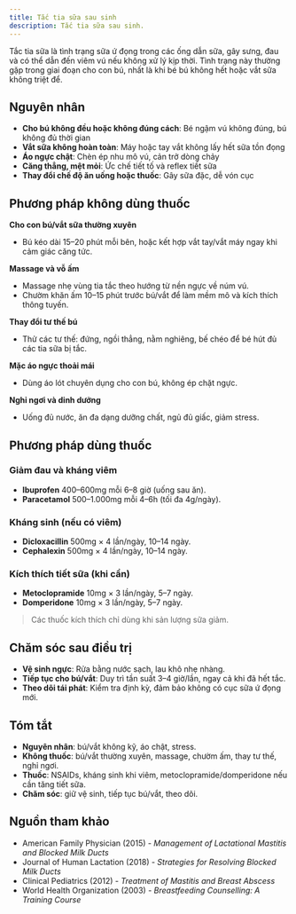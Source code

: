 ```yaml
---
title: Tắc tia sữa sau sinh
description: Tắc tia sữa sau sinh.
---
```


Tắc tia sữa là tình trạng sữa ứ đọng trong các ống dẫn sữa, gây sưng, đau và có thể dẫn đến viêm vú nếu không xử lý kịp thời. Tình trạng này thường gặp trong giai đoạn cho con bú, nhất là khi bé bú không hết hoặc vắt sữa không triệt để.

## Nguyên nhân

- **Cho bú không đều hoặc không đúng cách**: Bé ngậm vú không đúng, bú không đủ thời gian
- **Vắt sữa không hoàn toàn**: Máy hoặc tay vắt không lấy hết sữa tồn đọng
- **Áo ngực chật**: Chèn ép nhu mô vú, cản trở dòng chảy
- **Căng thẳng, mệt mỏi**: Ức chế tiết tố và reflex tiết sữa
- **Thay đổi chế độ ăn uống hoặc thuốc**: Gây sữa đặc, dễ vón cục

## Phương pháp không dùng thuốc

**Cho con bú/vắt sữa thường xuyên**

- Bú kéo dài 15–20 phút mỗi bên, hoặc kết hợp vắt tay/vắt máy ngay khi cảm giác căng tức.

**Massage và vỗ ấm**

- Massage nhẹ vùng tia tắc theo hướng từ nền ngực về núm vú.
- Chườm khăn ấm 10–15 phút trước bú/vắt để làm mềm mô và kích thích thông tuyến.

**Thay đổi tư thế bú**

- Thử các tư thế: đứng, ngồi thẳng, nằm nghiêng, bế chéo để bé hút đủ các tia sữa bị tắc.

**Mặc áo ngực thoải mái**

- Dùng áo lót chuyên dụng cho con bú, không ép chặt ngực.

**Nghỉ ngơi và dinh dưỡng**

- Uống đủ nước, ăn đa dạng dưỡng chất, ngủ đủ giấc, giảm stress.

## Phương pháp dùng thuốc

### Giảm đau và kháng viêm

- **Ibuprofen** 400–600mg mỗi 6–8 giờ (uống sau ăn).
- **Paracetamol** 500–1.000mg mỗi 4–6h (tối đa 4g/ngày).

### Kháng sinh (nếu có viêm)

- **Dicloxacillin** 500mg × 4 lần/ngày, 10–14 ngày.
- **Cephalexin** 500mg × 4 lần/ngày, 10–14 ngày.

### Kích thích tiết sữa (khi cần)

- **Metoclopramide** 10mg × 3 lần/ngày, 5–7 ngày.
- **Domperidone** 10mg × 3 lần/ngày, 5–7 ngày.

> Các thuốc kích thích chỉ dùng khi sản lượng sữa giảm.

## Chăm sóc sau điều trị

- **Vệ sinh ngực**: Rửa bằng nước sạch, lau khô nhẹ nhàng.
- **Tiếp tục cho bú/vắt**: Duy trì tần suất 3–4 giờ/lần, ngay cả khi đã hết tắc.
- **Theo dõi tái phát**: Kiểm tra định kỳ, đảm bảo không có cục sữa ứ đọng mới.

## Tóm tắt

- **Nguyên nhân**: bú/vắt không kỹ, áo chật, stress.
- **Không thuốc**: bú/vắt thường xuyên, massage, chườm ấm, thay tư thế, nghỉ ngơi.
- **Thuốc**: NSAIDs, kháng sinh khi viêm, metoclopramide/domperidone nếu cần tăng tiết sữa.
- **Chăm sóc**: giữ vệ sinh, tiếp tục bú/vắt, theo dõi.

## Nguồn tham khảo

- American Family Physician (2015) - _Management of Lactational Mastitis and Blocked Milk Ducts_
- Journal of Human Lactation (2018) - _Strategies for Resolving Blocked Milk Ducts_
- Clinical Pediatrics (2012) - _Treatment of Mastitis and Breast Abscess_
- World Health Organization (2003) - _Breastfeeding Counselling: A Training Course_
